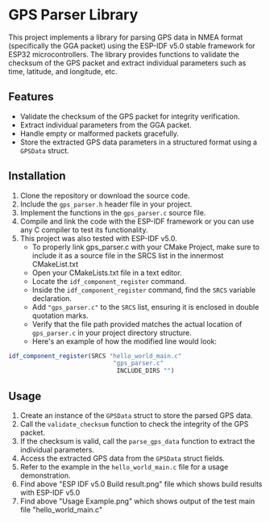 # GPS Parser Library

This project implements a library for parsing GPS data in NMEA format (specifically the GGA packet) using the ESP-IDF v5.0 stable framework for ESP32 microcontrollers. The library provides functions to validate the checksum of the GPS packet and extract individual parameters such as time, latitude, and longitude, etc.

## Features

- Validate the checksum of the GPS packet for integrity verification.
- Extract individual parameters from the GGA packet.
- Handle empty or malformed packets gracefully.
- Store the extracted GPS data parameters in a structured format using a `GPSData` struct.

## Installation

1. Clone the repository or download the source code.
2. Include the `gps_parser.h` header file in your project.
3. Implement the functions in the `gps_parser.c` source file.
4. Compile and link the code with the ESP-IDF framework or you can use any C compiler to test its functionality.
5. This project was also tested with ESP-IDF v5.0.
   - To properly link gps_parser.c with your CMake Project, make sure to include it as a source file in the SRCS list in the innermost CMakeList.txt
   - Open your CMakeLists.txt file in a text editor.
   - Locate the `idf_component_register` command.
   - Inside the `idf_component_register` command, find the `SRCS` variable declaration.
   - Add `"gps_parser.c"` to the `SRCS` list, ensuring it is enclosed in double quotation marks.
   - Verify that the file path provided matches the actual location of `gps_parser.c` in your project directory structure.
   - Here's an example of how the modified line would look:
```cmake
idf_component_register(SRCS "hello_world_main.c"
                             "gps_parser.c"
                              INCLUDE_DIRS "")
 ```   
## Usage

1. Create an instance of the `GPSData` struct to store the parsed GPS data.
2. Call the `validate_checksum` function to check the integrity of the GPS packet.
3. If the checksum is valid, call the `parse_gps_data` function to extract the individual parameters.
4. Access the extracted GPS data from the `GPSData` struct fields.
5. Refer to the example in the `hello_world_main.c` file for a usage demonstration.
6. Find above "ESP IDF v5.0 Build result.png" file which shows build results with ESP-IDF v5.0
7. Find above "Usage Example.png" which shows output of the test main file "hello_world_main.c" 



